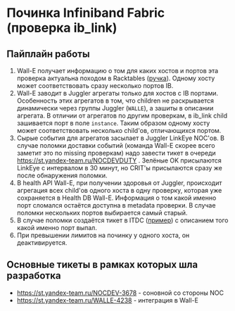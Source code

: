 # Починка Infiniband Fabric (проверка ib_link)

## Пайплайн работы
1. Wall-E получает информацию о том для каких хостов и портов эта проверка актуальна походом в Racktables ([ручка](https://ro.racktables.yandex-team.ru/export/IB-sw-to-host-link.txt)).
  Одному хосту может соответствовать сразу несколько портов IB.
2. Wall-E заводит в Juggler агрегаты только для хостов c IB портами. Особенность этих агрегатов в том, что children не раскрывается динамически через группы Juggler (`WALLE`), а зашиты в описании агрегата. В отличии от агрегатов по другим проверкам, в ib_link child зашивается порт в поле `instance`. Таким образом одному хосту может соответствовать несколько child'ов, отличающихся портом.
3. Сырые события для агрегатов засылает в Juggler LinkEye NOC'ов. В случае поломки доставки событий (команда Wall-E скорее всего заметит это по missing проверкам) надо завести тикет в очереди https://st.yandex-team.ru/NOCDEVDUTY . Зелёные OK присылаются LinkEye с интервалом в 30 минут, но CRIT'ы присылаются сразу же после обнаружения поломки.
4. В health API Wall-E, при получении здоровья от Juggler, происходит агрегация всех child'ов одного хоста в одну проверку, которая уже сохраняется в Health DB Wall-E. Информация о том какой именно порт сломался остаётся доступна в metadata проверки. В случае поломки нескольких портов выбирается самый старый.
5. В случае поломки создаётся тикет в ITDC ([пример](https://st.yandex-team.ru/ITDC-449572)) с описанием того какой именно порт выпал.
6. При превышении лимитов на починку у одного хоста, он деактивируется. 

## Основные тикеты в рамках которых шла разработка
* https://st.yandex-team.ru/NOCDEV-3678 - соновной со стороны NOC
* https://st.yandex-team.ru/WALLE-4238 - интеграция в Wall-E
